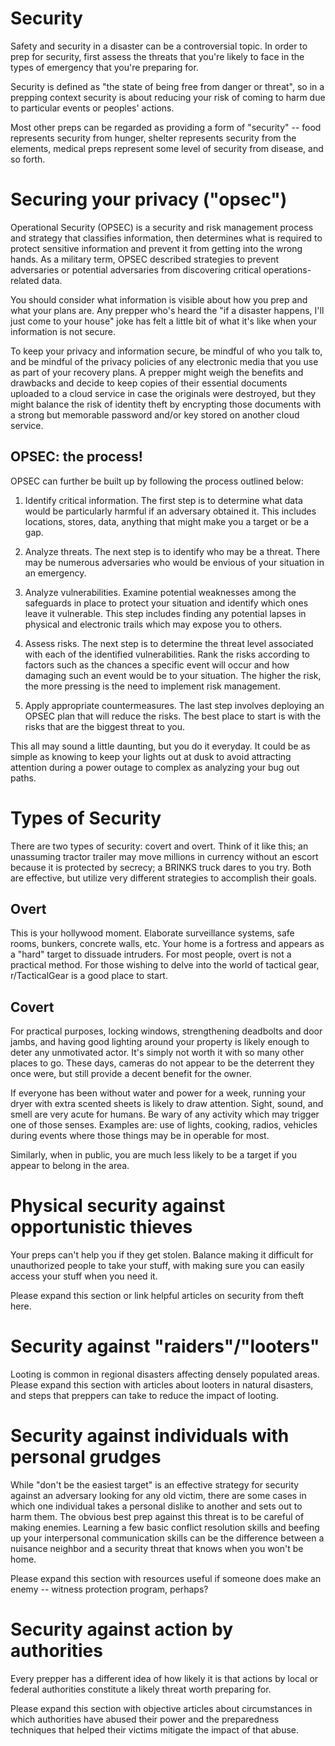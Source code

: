# Security
Safety and security in a disaster can be a controversial topic. In order to prep for security, first assess the threats that you're likely to face in the types of emergency that you're preparing for. 

Security is defined as "the state of being free from danger or threat", so in a prepping context security is about reducing your risk of coming to harm due to particular events or peoples' actions.

Most other preps can be regarded as providing a form of "security" -- food represents security from hunger, shelter represents security from the elements, medical preps represent some level of security from disease, and so forth.

# Securing your privacy ("opsec")
Operational Security (OPSEC) is a security and risk management process and strategy that classifies information, then determines what is required to protect sensitive information and prevent it from getting into the wrong hands. As a military term, OPSEC described strategies to prevent adversaries or potential adversaries from discovering critical operations-related data.

You should consider what information is visible about how you prep and what your plans are. Any prepper who's heard the "if a disaster happens, I'll just come to your house" joke has felt a little bit of what it's like when your information is not secure. 

To keep your privacy and information secure, be mindful of who you talk to, and be mindful of the privacy policies of any electronic media that you use as part of your recovery plans. A prepper might weigh the benefits and drawbacks and decide to keep copies of their essential documents uploaded to a cloud service in case the originals were destroyed, but they might balance the risk of identity theft by encrypting those documents with a strong but memorable password and/or key stored on another cloud service.

## OPSEC: the process!

OPSEC can further be built up by following the process outlined below:
1. Identify critical information. The first step is to determine what data would be particularly harmful if an adversary obtained it. This includes locations, stores, data, anything that might make you a target or be a gap.

2. Analyze threats. The next step is to identify who may be a threat. There may be numerous adversaries who would be envious of your situation in an emergency.

3. Analyze vulnerabilities. Examine potential weaknesses among the safeguards in place to protect your situation and identify which ones leave it vulnerable. This step includes finding any potential lapses in physical and electronic trails which may expose you to others.

4. Assess risks. The next step is to determine the threat level associated with each of the identified vulnerabilities. Rank the risks according to factors such as the chances a specific event will occur and how damaging such an event would be to your situation. The higher the risk, the more pressing is the need to implement risk management.

5. Apply appropriate countermeasures. The last step involves deploying an OPSEC plan that will reduce the risks. The best place to start is with the risks that are the biggest threat to you.

This all may sound a little daunting, but you do it everyday. It could be as simple as knowing to keep your lights out at dusk to avoid attracting attention during a power outage to complex as analyzing your bug out paths.

# Types of Security
There are two types of security: covert and overt. Think of it like this; an unassuming tractor trailer may move millions in currency without an escort because it is protected by secrecy; a BRINKS truck dares to you try. Both are effective, but utilize very different strategies to accomplish their goals. 

## Overt
This is your hollywood moment. Elaborate surveillance systems, safe rooms, bunkers, concrete walls, etc. Your home is a fortress and appears as a "hard" target to dissuade intruders. For most people, overt is not a practical method. 
For those wishing to delve into the world of tactical gear, r/TacticalGear is a good place to start.

## Covert
For practical purposes, locking windows, strengthening deadbolts and door jambs, and having good lighting around your property is likely enough to deter any unmotivated actor. It's simply not worth it with so many other places to go. These days, cameras do not appear to be the deterrent they once were, but still provide a decent benefit for the owner.

If everyone has been without water and power for a week, running your dryer with extra scented sheets is likely to draw attention. Sight, sound, and smell are very acute for humans. Be wary of any activity which may trigger one of those senses. Examples are: use of lights, cooking, radios, vehicles during events where those things may be in operable for most.

Similarly, when in public, you are much less likely to be a target if you appear to belong in the area. 


# Physical security against opportunistic thieves

Your preps can't help you if they get stolen. Balance making it difficult for unauthorized people to take your stuff, with making sure you can easily access your stuff when you need it. 

Please expand this section or link helpful articles on security from theft here. 

# Security against "raiders"/"looters"

Looting is common in regional disasters affecting densely populated areas. Please expand this section with articles about looters in natural disasters, and steps that preppers can take to reduce the impact of looting. 

# Security against individuals with personal grudges

While "don't be the easiest target" is an effective strategy for security against an adversary looking for any old victim, there are some cases in which one individual takes a personal dislike to another and sets out to harm them. The obvious best prep against this threat is to be careful of making enemies. Learning a few basic conflict resolution skills and beefing up your interpersonal communication skills can be the difference between a nuisance neighbor and a security threat that knows when you won't be home.

Please expand this section with resources useful if someone does make an enemy -- witness protection program, perhaps?

# Security against action by authorities

Every prepper has a different idea of how likely it is that actions by local or federal authorities constitute a likely threat worth preparing for. 

Please expand this section with objective articles about circumstances in which authorities have abused their power and the preparedness techniques that helped their victims mitigate the impact of that abuse.
